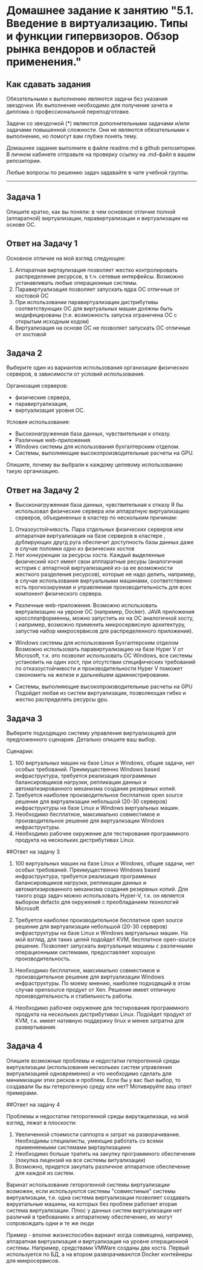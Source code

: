 
# Домашнее задание к занятию "5.1. Введение в виртуализацию. Типы и функции гипервизоров. Обзор рынка вендоров и областей применения."


## Как сдавать задания

Обязательными к выполнению являются задачи без указания звездочки. Их выполнение необходимо для получения зачета и диплома о профессиональной переподготовке.

Задачи со звездочкой (*) являются дополнительными задачами и/или задачами повышенной сложности. Они не являются обязательными к выполнению, но помогут вам глубже понять тему.

Домашнее задание выполните в файле readme.md в github репозитории. В личном кабинете отправьте на проверку ссылку на .md-файл в вашем репозитории.

Любые вопросы по решению задач задавайте в чате учебной группы.

---

## Задача 1

Опишите кратко, как вы поняли: в чем основное отличие полной (аппаратной) виртуализации, паравиртуализации и виртуализации на основе ОС.

## Ответ на Задачу 1
Основное отличие на мой взгляд следующее:

1. Аппаратная виртаулизация позволяет жестко контролировать распределение ресурсов, в т.ч. сетевые интерфейсы. Возможно устанавливать любые операционные системы.
2. Паравиртуализация позволяет запускать ядра ОС отличные от хостовой ОС 
3. При использовании паравиртуализации дистрибутивы соответствующих ОС для виртуальных машин должны быть модифицированы (т.е. возможность запуска ограничена ОС с открытым исходным кодом)
4. Виртуализация на основе ОС не позволяет запускать ОС отличные от хостовой

## Задача 2

Выберите один из вариантов использования организации физических серверов, в зависимости от условий использования.

Организация серверов:
- физические сервера,
- паравиртуализация,
- виртуализация уровня ОС.

Условия использования:
- Высоконагруженная база данных, чувствительная к отказу.
- Различные web-приложения.
- Windows системы для использования бухгалтерским отделом.
- Системы, выполняющие высокопроизводительные расчеты на GPU.

Опишите, почему вы выбрали к каждому целевому использованию такую организацию.

## Ответ на Задачу 2
- Высоконагруженная база данных, чувствительная к отказу
Я бы использовал физические сервера или аппаратную виртуализацию серверов, объединенных в кластер по нескольким причинам:
1. Отказоустойчивость. Пара отдельных физических серверов или аппаратная виртуализация на базе серверов в кластере , дублирующих другд руга обеспечит доступность базы данных даже в случае поломки одно из физических хостов
2. Нет конкуренции за ресурсы хоста. Каждый выделенные физический хост имеет свои апппаратные ресуры (аналогичная история с аппартной виртуализацией из-за ее возможности жесткого разделения ресурсов), которые не надо делить, например, в случае использования виртуальными 
машинами, соответственно есть прогнозируемая и управляемая производительность для всех компонент физического сервера.

- Различные web-приложения.
Возможно использовать виртуализацию на увроне ОС (например, Docker). JAVA приложения кроссплатформенны, можно запустить их на ОС аналогичной хосту,
( например, возможно применить микросервисную архитектуру, запустив набор микросервисов для распределенного приложения).

- Windows системы для использования Бухгалтерским отделом 
Возможно использовать паравиртуализацию на базе Hyper V от Microsoft, т.к. это позволит использовать ОС Windows, все системы установить на один хост, при отсутствии
специфических требований по отказоустойчивости и производительности Hyper V поможет сэкономить на железе и дальнейшем администрировании.

- Системы, выполняющие высокопроизводительные расчеты на GPU
Подойдет любая из систем виртуализации, позволяющая гибко и жестко распределять ресурсы gpu.

## Задача 3

Выберите подходящую систему управления виртуализацией для предложенного сценария. Детально опишите ваш выбор.

Сценарии:

1. 100 виртуальных машин на базе Linux и Windows, общие задачи, нет особых требований. Преимущественно Windows based инфраструктура, требуется реализация программных балансировщиков нагрузки, репликации данных и автоматизированного механизма создания резервных копий.
2. Требуется наиболее производительное бесплатное open source решение для виртуализации небольшой (20-30 серверов) инфраструктуры на базе Linux и Windows виртуальных машин.
3. Необходимо бесплатное, максимально совместимое и производительное решение для виртуализации Windows инфраструктуры.
4. Необходимо рабочее окружение для тестирования программного продукта на нескольких дистрибутивах Linux.

##Ответ на задачу 3
1. 100 виртуальных машин на базе Linux и Windows, общие задачи, нет особых требований. Преимущественно Windows based инфраструктура, требуется реализация программных балансировщиков нагрузки, 
репликации данных и автоматизированного механизма создания резервных копий.
Для такого рода задач можно использовать Hyper-V, т.к. он является выбором defacto для окружений с преобладанием технологий Microsoft

2. Требуется наиболее производительное бесплатное open source решение для виртуализации небольшой (20-30 серверов) инфраструктуры на базе Linux и Windows виртуальных машин.
На мой взгляд, для таких целей подойдет KVM, бесплатное open-source решение. Позволяет запускать виртуальные машины с различными операционными системами, предоставляет 
хорошую производительность.

3. Необходимо бесплатное, максимально совместимое и производительное решение для виртуализации Windows инфраструктуры.
По моему мнению, наиболее подходящий в этом случае opensource продукт от Xen. Решение имеет отличную производительность и стабильность работы.

4. Необходимо рабочее окружение для тестирования программного продукта на нескольких дистрибутивах Linux.
Подойдет продукт от KVM, т.к. имеет нативную поддержку linux и менее затратна для развертывания.

## Задача 4

Опишите возможные проблемы и недостатки гетерогенной среды виртуализации (использования нескольких систем управления виртуализацией одновременно) и что необходимо сделать для минимизации этих рисков и проблем. 
Если бы у вас был выбор, то создавали бы вы гетерогенную среду или нет? Мотивируйте ваш ответ примерами.

##Ответ на задачу 4

Проблемы и недостатки геторогенной среды вирутацилизаци, на мой взгляд, лежат в плоскости:

1. Увеличенной стоимости саппорта и затрат на разворачивание. Необходимы специалисты, умеющие работать со всеми применяемыми системами виртаулизациию
2. Необходимо больше тратить на закупку программного обеспечения (покупка лицензий на все системы витуализации)
3. Возможно, придется закупать различное аппаратное обеспечение для каждой из систем.

Варинат использование геторогенной системы виртуализации возможен, если используются системы "совместиные" системы виртуализации, т.е. одна система виртуализации
позволяет создавать вируатальные машины, на которых без проблем работает вторая система виртуализации. Плюс у данных систем виртуализации нет различий в требованиях 
к аппаратному обеспечению, их могут сопровождать одни и те же люди

Пример -  вполне жизнеспособен вариант когда совмещена, например, аппаратная виртуализация и виртуализация на уровне операционной системы.
Например, средствами VMWare созданы два хоста. Первый используется по БД, а на втором разворачиваются Docker контейнеры для микросервисов.